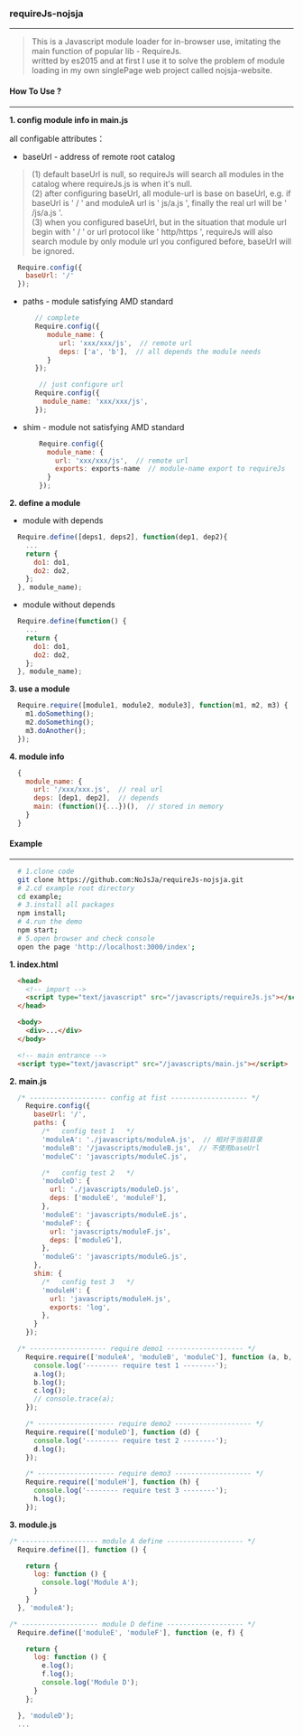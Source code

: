 ### requireJs-nojsja
____________________

>This is a Javascript module loader for in-browser use, imitating the main function  of popular lib - RequireJs.   
>writted by es2015 and at first I use it to solve the problem of module loading in my own singlePage web project called nojsja-website.

#### How To Use ?
______________

__1. config module info in main.js__  

  all configable attributes：  
  * baseUrl - address of remote root catalog  

  > (1) default baseUrl is null, so requireJs will search all modules in the catalog where requireJs.js is when it's null.  
  > (2) after configuring baseUrl, all module-url is base on baseUrl, e.g. if baseUrl is ' / ' and moduleA url is ' js/a.js ', finally the real url will be ' /js/a.js '.  
  > (3) when you configured baseUrl, but in the situation that module url begin with ' / ' or url protocol like ' http/https ', requireJs will also search module by only module url you configured before, baseUrl will be ignored.

  ```js
    Require.config({
      baseUrl: '/'
    });
  ```

  * paths - module satisfying AMD standard  

    ```js
       // complete
       Require.config({
          module_name: {
             url: 'xxx/xxx/js',  // remote url
             deps: ['a', 'b'],  // all depends the module needs
          }
       });

        // just configure url
       Require.config({
         module_name: 'xxx/xxx/js',
       });
    ```

  * shim - module not satisfying AMD standard

    ```js
        Require.config({
          module_name: {
            url: 'xxx/xxx/js',  // remote url
            exports: exports-name  // module-name export to requireJs
          }
        });
    ```

__2. define a module__  

  * module with depends  
  ```js
    Require.define([deps1, deps2], function(dep1, dep2){
      ...
      return {
        do1: do1,
        do2: do2,
      };
    }, module_name);
  ```

  * module without depends  
  ```js
    Require.define(function() {
      ...
      return {
        do1: do1,
        do2: do2,
      };
    }, module_name);
  ```

__3. use a module__   

  ```js
    Require.require([module1, module2, module3], function(m1, m2, m3) {
      m1.doSomething();
      m2.doSomething();
      m3.doAnother();
    });
  ```

__4. module info__  

  ```js
    {
      module_name: {
        url: '/xxx/xxx.js',  // real url
        deps: [dep1, dep2],  // depends
        main: (function(){...})(),  // stored in memory
      }
    }
  ```

#### Example
______________

```bash
  # 1.clone code
  git clone https://github.com:NoJsJa/requireJs-nojsja.git
  # 2.cd example root directory
  cd example;
  # 3.install all packages
  npm install;
  # 4.run the demo
  npm start;
  # 5.open browser and check console
  open the page 'http://localhost:3000/index';
```

__1. index.html__  

```html
  <head>
    <!-- import -->
    <script type="text/javascript" src="/javascripts/requireJs.js"></script>
  </head>

  <body>
    <div>...</div>
  </body>

  <!-- main entrance -->
  <script type="text/javascript" src="/javascripts/main.js"></script>
```

__2. main.js__  

```js
  /* ------------------- config at fist ------------------- */
    Require.config({
      baseUrl: '/',
      paths: {
        /*   config test 1   */
        'moduleA': './javascripts/moduleA.js',  // 相对于当前目录
        'moduleB': '/javascripts/moduleB.js',  // 不使用baseUrl
        'moduleC': 'javascripts/moduleC.js',

        /*   config test 2   */
        'moduleD': {
          url: './javascripts/moduleD.js',
          deps: ['moduleE', 'moduleF'],
        },
        'moduleE': 'javascripts/moduleE.js',
        'moduleF': {
          url: 'javascripts/moduleF.js',
          deps: ['moduleG'],
        },
        'moduleG': 'javascripts/moduleG.js',
      },
      shim: {
        /*   config test 3   */
        'moduleH': {
          url: 'javascripts/moduleH.js',
          exports: 'log',
        },
      }
    });

  /* ------------------- require demo1 ------------------- */
    Require.require(['moduleA', 'moduleB', 'moduleC'], function (a, b, c) {
      console.log('-------- require test 1 --------');
      a.log();
      b.log();
      c.log();
      // console.trace(a);
    });

    /* ------------------- require demo2 ------------------- */
    Require.require(['moduleD'], function (d) {
      console.log('-------- require test 2 --------');
      d.log();
    });

    /* ------------------- require demo3 ------------------- */
    Require.require(['moduleH'], function (h) {
      console.log('-------- require test 3 --------');
      h.log();
    });

```

__3. module.js__  

```js
/* ------------------- module A define ------------------- */
  Require.define([], function () {

    return {
      log: function () {
        console.log('Module A');
      }
    }
  }, 'moduleA');

/* ------------------- module D define ------------------- */
  Require.define(['moduleE', 'moduleF'], function (e, f) {

    return {
      log: function () {
        e.log();
        f.log();
        console.log('Module D');
      }
    };

  }, 'moduleD');
  ...
```
